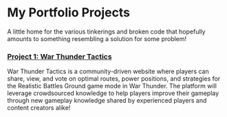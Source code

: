 # My Portfolio Projects

A little home for the various tinkerings and broken code that hopefully amounts to something resembling a solution for some problem! 

### [Project 1: War Thunder Tactics](./WarThunderTactics)
War Thunder Tactics is a community-driven website where players can share, view, and vote on optimal routes, power positions, and strategies for the Realistic Battles Ground game mode in War Thunder. The platform will leverage crowdsourced knowledge to help players improve their gameplay through new gameplay knowledge shared by experienced players and content creators alike!
